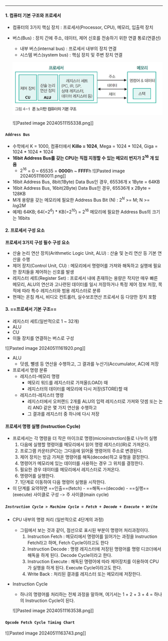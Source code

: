 
---
#### 1. 컴퓨터 기본 구조와 프로세서

- 컴퓨터의 3가지 핵심 장치 : 프로세서(Processor, CPU), 메모리, 입출력 장치
- 버스(Bus) : 장치 간에 주소, 데이터, 제어 신호를 전송하기 위한 연결 통로(연결선)
	- 내부 버스(internal bus) : 프로세서 내부의 장치 연결
	- 시스템 버스(system bus) : 핵심 장치 및 주변 장치 연결
	
	![대체 텍스트](./image/Pasted%20image%2020240511155210.png)

	
	![[Pasted image 20240511155338.png]]

#### `Address Bus`
- 수학에서 K = 1000, 컴퓨터에서 **Killo = 1024**, Mega = 1024 * 1024, Giga = 1024 * 1024 * 1024
- **16bit Address Bus를 갖는 CPU는 직접 지정할 수 있는 메모리 번지가 $2^{16}$ 개 있음**
	- $2^{16}$ = 0 ~ 65535 = **0000**h ~ **FFFF**h
	![[Pasted image 20240511160011.png]]
- 16bit Address Bus, 8bit(1Byte) Data Bus인 경우, 65536개 x 1Byte = 64KB
- 16bit Address Bus, 16bit(2Byte) Data Bus인 경우, 65536개 x 2Byte = 128KB
- M개 용량을 갖는 메모리에 필요한 Address Bus Bit (N) : $2^{N}$ >= M; N >= $log{2}M$
- 예제) 64KB; 64(=$2^{6}$) * KB(=$2^{10}$) = $2^{16}$ 메모리에 필요한 Address Bus의 크기는 16bits

#### 2. 프로세서 구성 요소

**프로세서 3가지 구성 필수 구성 요소**
- 산술 논리 연산 장치(Arithmetic Logic Unit, ALU) : 산술 및 논리 연산 등 기본 연산을 수행
- 제어 장치(Control Unit, CU) : 메모리에서 명령어를 가져와 해독하고 실행에 필요한 장치들을 제어하는 신호를 발생
- 레지스터 세트(Register Set) : 프로세서 내에 존재하는 용량은 작지만 매우 빠른 메모리, ALU의 연산과 고나련된 데이터를 일시 저장하거나 특정 제어 정보 저장, 목적에 따라 특수 레지스터와 범용 레지스터로 분류
- 현재는 온침 캐시, 비디오 컨트롤러, 실수보조연산 프로세서 등 다양한 장치 포함


#### 3. ==프로세서 기본 구조==

- 레지스터 세트(일반적으로 1 ~ 32개)
- ALU
- CU
- 이들 장치를 연결하는 버스로 구성

![[Pasted image 20240511161920.png]]
- ALU
	- 덧셈, 뺄셈 등 연산을 수행하고, 그 결과를 누산기(Accumulator, AC)에 저장
- 프로세서 명령 분류
	- 레지스터-메모리 명령
		- 메모리 워드를 레지스터로 가져올(LOAD) 때
		- 레지스터의 데이터를 메모리에 다시 저장(STORE)할 때
	- 레지스터-레지스터 명령
		- 레지스터에서 오퍼랜드 2개를 ALU의 입력 레지스터로 가져와 덧셈 또는 논리 AND 같은 몇 가지 연산을 수행하고
		- 그 결과를 레지스터 중 하나에 다시 저장


#### 프로세서 명령 실행 (Instruction Cycle)

- 프로세서는 각 명령을 더 작은 마이크로 명령(microinstrction)들로 나누어 실행
	1. 다음에 실행할 명령어를 메모리에서 읽어 명령 레지스터(IR)로 가져온다.
	2. 프로그램 카운터(PC)는 그다음에 읽어올 명령어의 주소로 변경된다.
	3. 제어 장치는 방금 가져온 명령어를 해독(decode)하고 유형을 결정한다.
	4. 명령어가 메모리에 있는 데이터를 사용하는 경우 그 위치를 결정한다.
	5. 필요한 경우 데이터를 메모리에서 레지스터로 가져온다.
	6. 명령어를 실행한다.
	7. 1단계로 이동하여 다음 명령어 실행을 시작한다.
- 이 단계를 요약하면 ==인출==(fetch) - ==해독==(decode) - ==실행==(execute) 사이클로 구성 -> 주 사이클(main cycle)


##### `Instruction Cycle > Machine Cycle = Fetch + Decode + Execute + Write`
- CPU 내부의 명령 처리 (일반적으로 4단계의 과정)
	- 그림에서 보는 것과 같이, 점선으로 표시된 부분이 명령어 처리과정이다.
		1. Instruction Fetch : 메모리에서 명령어를 읽어가는 과정을 Instruction Fetch라고 하며, Fetch Cycle이라고도 한다
		2. Instruction Decode : 명령 레지스터에 저장된 명령어를 명령 디코더에서 해독을 하게 된다. Decode Cycle이라고 한다.
		3. Instruction Execute : 해독된 명령어에 따라 제어장치를 이용하여 CPU가 실행을 하게 된다. Execute Cycle이라고도 한다.
		4. Write Back : 처리된 결과를 레지스터 또는 메모리에 저장한다.
- Instruction Cycle
	- 하나의 명령어를 처리하는 전체 과정을 말하며, 여기서는 1 + 2 + 3 + 4 = 하나의 Instruction Cycle이 된다.
	
	![[Pasted image 20240511163538.png]]

#### `Opcode Fetch Cycle Timing Chart`

![[Pasted image 20240511163743.png]]

